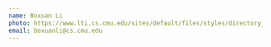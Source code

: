 ```yaml
---
name: Boxuan Li
photo: https://www.lti.cs.cmu.edu/sites/default/files/styles/directory_thumb/public/Li%2C%20Boxuan.jpg?itok=pL9RqvB9
email: boxuanli@cs.cmu.edu
---
```

